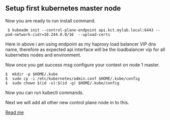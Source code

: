 ## Setup first kubernetes master node

Now you are ready to run install command.

```
 $ kubeadm init --control-plane-endpoint api.kct.mylab.local:6443 --pod-network-cidr=10.244.0.0/16  --upload-certs
```

Here in above i am using endpoint as my haproxy load balancer VIP dns name, therefore as expected api interface will be the loadbalancer vip for all kubernetes nodes and environment.

Now once you get success msg configure your context on node 1 master.

```
$  mkdir -p $HOME/.kube
$  sudo cp -i /etc/kubernetes/admin.conf $HOME/.kube/config
$  sudo chown $(id -u):$(id -g) $HOME/.kube/config
```

Now you can run kubectl commands.

Next we will add all other new control plane node in to this.


[Read me](README.md)
